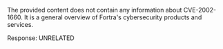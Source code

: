 The provided content does not contain any information about CVE-2002-1660. It is a general overview of Fortra's cybersecurity products and services.

Response: UNRELATED